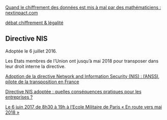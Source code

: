 
[Quand le chiffrement des données est mis à mal par des mathématiciens : nextinpact.com](https://www.nextinpact.com/news/87466-quand-chiffrement-donnees-est-mis-a-mal-par-mathematiciens.htm)

[débat chiffrement & légalité](https://www.developpez.net/forums/d1678850-3/club-professionnels-informatique/actualites/politique/chiffrement-l-equipe-marche-marche-arriere-declarations-d-emmanuel-macron/)

## Directive NIS

Adoptée le 6 juillet 2016.

Les Etats membres de l’Union ont jusqu’à mai 2018 pour transposer dans leur droit interne la directive.

[Adoption de la directive Network and Information Security (NIS) : l’ANSSI, pilote de la transposition en France](https://www.ssi.gouv.fr/actualite/adoption-de-la-directive-network-and-information-security-nis-lanssi-pilote-de-la-transposition-en-france/)

[Directive NIS adoptée : quelles conséquences pratiques pour les entreprises ?](http://www.silicon.fr/directive-nis-parlement-europeen-consequences-entreprises-152411.html)

[Le 6 juin 2017 de 8h30 à 19h à l’Ecole Militaire de Paris « En route vers mai 2018 »](http://cloudindependenceday.eu/#cloud0)
